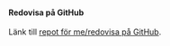 #### Redovisa på GitHub

Länk till [repot för me/redovisa på GitHub](https://github.com/Fridasaralinnea/oophp-v5).
